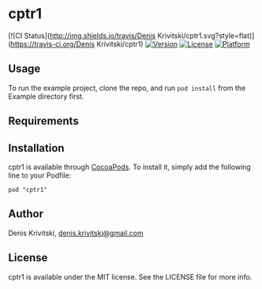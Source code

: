 # cptr1

[![CI Status](http://img.shields.io/travis/Denis Krivitski/cptr1.svg?style=flat)](https://travis-ci.org/Denis Krivitski/cptr1)
[![Version](https://img.shields.io/cocoapods/v/cptr1.svg?style=flat)](http://cocoadocs.org/docsets/cptr1)
[![License](https://img.shields.io/cocoapods/l/cptr1.svg?style=flat)](http://cocoadocs.org/docsets/cptr1)
[![Platform](https://img.shields.io/cocoapods/p/cptr1.svg?style=flat)](http://cocoadocs.org/docsets/cptr1)

## Usage

To run the example project, clone the repo, and run `pod install` from the Example directory first.

## Requirements

## Installation

cptr1 is available through [CocoaPods](http://cocoapods.org). To install
it, simply add the following line to your Podfile:

    pod "cptr1"

## Author

Denis Krivitski, denis.krivitski@gmail.com

## License

cptr1 is available under the MIT license. See the LICENSE file for more info.

